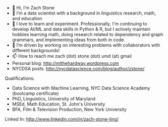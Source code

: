 - 👋 Hi, I’m Zach Stone
- 👀 I’m a data scientist with a background in linguistics research, math, and education
- 🌱 I love to learn and experiment. Professionally, I'm continuing to develop AI/ML and data skills in Python & R, but I actively maintain hobbies learning math, doing research related to dependency and graph grammars, and implementing ideas from both in code.
- 💞️ I’m driven by working on interesting problems with collaborators with different backgrounds!
- 📫 How to reach me zach (dot) stone (dot) umd (at) gmail 
- Personal blog: http://mlthehardway.wordpress.com
- NYCDSA posts: http://nycdatascience.com/blog/author/zstone/

Qualifications:
- Data Science with Machine Learning, NYC Data Science Academy (bootcamp certificate)
- PhD, Linguistics, University of Maryland
- MSEd, Math Education, St. John's University
- BFA, Film & Television Production, New York University

Linked In: http://www.linkedin.com/in/zach-stone-ling/
<!---
zstone00000/zstone00000 is a ✨ special ✨ repository because its `README.md` (this file) appears on your GitHub profile.
You can click the Preview link to take a look at your changes.
--->
